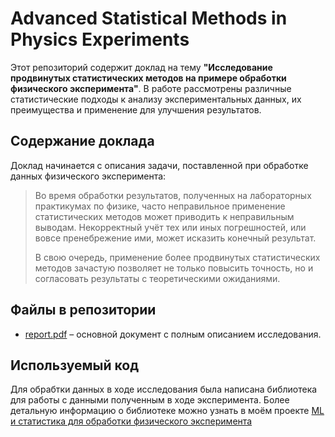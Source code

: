 # Advanced Statistical Methods in Physics Experiments

Этот репозиторий содержит доклад на тему **"Исследование продвинутых статистических методов на примере обработки физического эксперимента"**. В работе рассмотрены различные статистические подходы к анализу экспериментальных данных, их преимущества и применение для улучшения результатов.

## Содержание доклада

Доклад начинается с описания задачи, поставленной при обработке данных физического эксперимента:

> Во время обработки результатов, полученных на лабораторных практикумах по физике, часто неправильное применение статистических методов может приводить к неправильным выводам. Некорректный учёт тех или иных погрешностей, или вовсе пренебрежение ими, может исказить конечный результат.  
>
> В свою очередь, применение более продвинутых статистических методов зачастую позволяет не только повысить точность, но и согласовать результаты с теоретическими ожиданиями.

## Файлы в репозитории

- [report.pdf](https://github.com/stive-shipilov/Statistical-methods-research/blob/main/src/statistic.pdf) – основной документ с полным описанием исследования.

## Используемый код
Для обрабтки данных в ходе исследования была написана библиотека для работы с данными полученным в ходе эксперимента. Более детальную информацию о библиотеке можно узнать в моём проекте [ML и статистика для обработки физического эксперимента](https://github.com/stive-shipilov/ML-and-statistic-for-phisic-experiment)